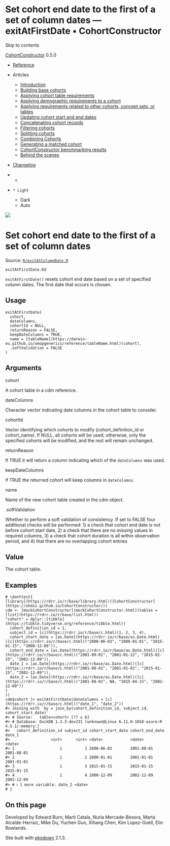 # Set cohort end date to the first of a set of column dates — exitAtFirstDate • CohortConstructor

Skip to contents

[CohortConstructor](../index.html) 0.5.0

  * [Reference](../reference/index.html)
  * Articles
    * [Introduction](../articles/a00_introduction.html)
    * [Building base cohorts](../articles/a01_building_base_cohorts.html)
    * [Applying cohort table requirements](../articles/a02_cohort_table_requirements.html)
    * [Applying demographic requirements to a cohort](../articles/a03_require_demographics.html)
    * [Applying requirements related to other cohorts, concept sets, or tables](../articles/a04_require_intersections.html)
    * [Updating cohort start and end dates](../articles/a05_update_cohort_start_end.html)
    * [Concatenating cohort records](../articles/a06_concatanate_cohorts.html)
    * [Filtering cohorts](../articles/a07_filter_cohorts.html)
    * [Splitting cohorts](../articles/a08_split_cohorts.html)
    * [Combining Cohorts](../articles/a09_combine_cohorts.html)
    * [Generating a matched cohort](../articles/a10_match_cohorts.html)
    * [CohortConstructor benchmarking results](../articles/a11_benchmark.html)
    * [Behind the scenes](../articles/a12_behind_the_scenes.html)
  * [Changelog](../news/index.html)


  *   * [](https://github.com/OHDSI/CohortConstructor/)
  *     * Light
    * Dark
    * Auto



![](../logo.png)

# Set cohort end date to the first of a set of column dates

Source: [`R/exitAtColumnDate.R`](https://github.com/OHDSI/CohortConstructor/blob/main/R/exitAtColumnDate.R)

`exitAtFirstDate.Rd`

`exitAtFirstDate()` resets cohort end date based on a set of specified column dates. The first date that occurs is chosen.

## Usage
    
    
    exitAtFirstDate(
      cohort,
      dateColumns,
      cohortId = NULL,
      returnReason = FALSE,
      keepDateColumns = TRUE,
      name = [tableName](https://darwin-eu.github.io/omopgenerics/reference/tableName.html)(cohort),
      .softValidation = FALSE
    )

## Arguments

cohort
    

A cohort table in a cdm reference.

dateColumns
    

Character vector indicating date columns in the cohort table to consider.

cohortId
    

Vector identifying which cohorts to modify (cohort_definition_id or cohort_name). If NULL, all cohorts will be used; otherwise, only the specified cohorts will be modified, and the rest will remain unchanged.

returnReason
    

If TRUE it will return a column indicating which of the `dateColumns` was used.

keepDateColumns
    

If TRUE the returned cohort will keep columns in `dateColumns`.

name
    

Name of the new cohort table created in the cdm object.

.softValidation
    

Whether to perform a soft validation of consistency. If set to FALSE four additional checks will be performed: 1) a check that cohort end date is not before cohort start date, 2) a check that there are no missing values in required columns, 3) a check that cohort duration is all within observation period, and 4) that there are no overlapping cohort entries

## Value

The cohort table.

## Examples
    
    
    # \donttest{
    [library](https://rdrr.io/r/base/library.html)([CohortConstructor](https://ohdsi.github.io/CohortConstructor/))
    cdm <- [mockCohortConstructor](mockCohortConstructor.html)(tables = [list](https://rdrr.io/r/base/list.html)(
    "cohort" = dplyr::[tibble](https://tibble.tidyverse.org/reference/tibble.html)(
      cohort_definition_id = 1,
      subject_id = [c](https://rdrr.io/r/base/c.html)(1, 2, 3, 4),
      cohort_start_date = [as.Date](https://rdrr.io/r/base/as.Date.html)([c](https://rdrr.io/r/base/c.html)("2000-06-03", "2000-01-01", "2015-01-15", "2000-12-09")),
      cohort_end_date = [as.Date](https://rdrr.io/r/base/as.Date.html)([c](https://rdrr.io/r/base/c.html)("2001-09-01", "2001-01-12", "2015-02-15", "2002-12-09")),
      date_1 = [as.Date](https://rdrr.io/r/base/as.Date.html)([c](https://rdrr.io/r/base/c.html)("2001-08-01", "2001-01-01", "2015-01-15", "2002-12-09")),
      date_2 = [as.Date](https://rdrr.io/r/base/as.Date.html)([c](https://rdrr.io/r/base/c.html)("2001-08-01", NA, "2015-04-15", "2002-12-09"))
    )
    ))
    cdm$cohort |> exitAtFirstDate(dateColumns = [c](https://rdrr.io/r/base/c.html)("date_1", "date_2"))
    #> Joining with `by = join_by(cohort_definition_id, subject_id, cohort_start_date)`
    #> # Source:   table<cohort> [?? x 6]
    #> # Database: DuckDB 1.3.3-dev231 [unknown@Linux 6.11.0-1018-azure:R 4.5.1/:memory:]
    #>   cohort_definition_id subject_id cohort_start_date cohort_end_date date_1    
    #>                  <int>      <int> <date>            <date>          <date>    
    #> 1                    1          1 2000-06-03        2001-08-01      2001-08-01
    #> 2                    1          2 2000-01-01        2001-01-01      2001-01-01
    #> 3                    1          3 2015-01-15        2015-01-15      2015-01-15
    #> 4                    1          4 2000-12-09        2002-12-09      2002-12-09
    #> # ℹ 1 more variable: date_2 <date>
    # }
    

## On this page

Developed by Edward Burn, Marti Catala, Nuria Mercade-Besora, Marta Alcalde-Herraiz, Mike Du, Yuchen Guo, Xihang Chen, Kim Lopez-Guell, Elin Rowlands.

Site built with [pkgdown](https://pkgdown.r-lib.org/) 2.1.3.
